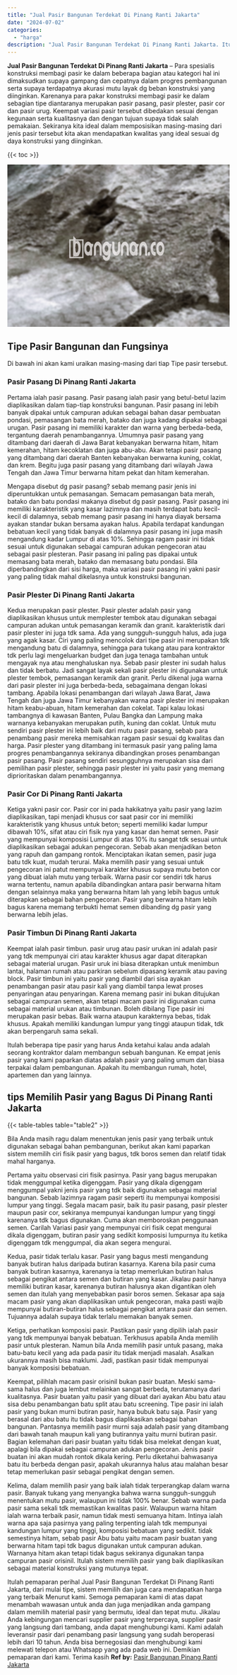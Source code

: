 ```yaml
---
title: "Jual Pasir Bangunan Terdekat Di Pinang Ranti Jakarta"
date: "2024-07-02"
categories: 
  - "harga"
description: "Jual Pasir Bangunan Terdekat Di Pinang Ranti Jakarta. Itulah pemaparan perihal Jual Pasir Bangunan Terdekat Di Pinang Ranti Jakarta, dari mulai tipe, sistem..."
---
```


**Jual Pasir Bangunan Terdekat Di Pinang Ranti Jakarta** – Para spesialis konstruksi membagi pasir ke dalam beberapa bagian atau kategori hal ini dimaksudkan supaya gampang dan cepatnya dalam progres pembangunan serta supaya terdapatnya akurasi mutu layak dg beban konstruksi yang diinginkan. Karenanya para pakar konstruksi membagi pasir ke dalam sebagian tipe diantaranya merupakan pasir pasang, pasir plester, pasir cor dan pasir urug. Keempat variasi pasir tersebut dibedakan sesuai dengan kegunaan serta kualitasnya dan dengan tujuan supaya tidak salah pemakaian. Sekiranya kita ideal dalam memposisikan masing-masing dari jenis pasir tersebut kita akan mendapatkan kwalitas yang ideal sesuai dg daya konstruksi yang diinginkan.

{{< toc >}}

![Jual Pasir Bangunan Terdekat Di Pinang Ranti Jakarta](/images/jual-pasir-bangunan-36.png)

## Tipe Pasir Bangunan dan Fungsinya

Di bawah ini akan kami uraikan masing-masing dari tiap Tipe pasir tersebut.

### Pasir Pasang Di Pinang Ranti Jakarta

Pertama ialah pasir pasang. Pasir pasang ialah pasir yang betul-betul lazim diaplikasikan dalam tiap-tiap konstruksi bangunan. Pasir pasang ini lebih banyak dipakai untuk campuran adukan sebagai bahan dasar pembuatan pondasi, pemasangan bata merah, batako dan juga kadang dipakai sebagai urugan. Pasir pasang ini memiliki karakter dan warna yang berbeda-beda, tergantung daerah penambangannya. Umumnya pasir pasang yang ditambang dari daerah di Jawa Barat kebanyakan berwarna hitam, hitam kemerahan, hitam kecoklatan dan juga abu-abu. Akan tetapi pasir pasang yang ditambang dari daerah Banten kebanyakan berwarna kuning, coklat, dan krem. Begitu juga pasir pasang yang ditambang dari wilayah Jawa Tengah dan Jawa Timur berwarna hitam pekat dan hitam kemerahan.

Mengapa disebut dg pasir pasang? sebab memang pasir jenis ini diperuntukkan untuk pemasangan. Semacam pemasangan bata merah, batako dan batu pondasi makanya disebut dg pasir pasang. Pasir pasang ini memiliki karakteristik yang kasar lazimnya dan masih terdapat batu kecil-kecil di dalamnya, sebab memang pasir pasang ini hanya diayak bersama ayakan standar bukan bersama ayakan halus. Apabila terdapat kandungan bebatuan kecil yang tidak banyak di dalamnya pasir pasang ini juga masih mengandung kadar Lumpur di atas 10%. Sehingga ragam pasir ini tidak sesuai untuk digunakan sebagai campuran adukan pengecoran atau sebagai pasir plesteran. Pasir pasang ini paling pas dipakai untuk memasang bata merah, batako dan memasang batu pondasi. Bila diperbandingkan dari sisi harga, maka variasi pasir pasang ini yakni pasir yang paling tidak mahal dikelasnya untuk konstruksi bangunan.

### Pasir Plester Di Pinang Ranti Jakarta

Kedua merupakan pasir plester. Pasir plester adalah pasir yang diaplikasikan khusus untuk memplester tembok atau digunakan sebagai campuran adukan untuk pemasangan keramik dan granit. karakteristik dari pasir plester ini juga tdk sama. Ada yang sungguh-sungguh halus, ada juga yang agak kasar. Ciri yang paling mencolok dari tipe pasir ini merupakan tdk mengandung batu di dalamnya, sehingga para tukang atau para kontraktor tdk perlu lagi mengeluarkan budget dan juga tenaga tambahan untuk mengayak nya atau menghaluskan nya. Sebab pasir plester ini sudah halus dan tidak berbatu. Jadi sangat layak sekali pasir plester ini digunakan untuk plester tembok, pemasangan keramik dan granit. Perlu dikenal juga warna dari pasir plester ini juga berbeda-beda, sebagaimana dengan lokasi tambang. Apabila lokasi penambangan dari wilayah Jawa Barat, Jawa Tengah dan juga Jawa Timur kebanyakan warna pasir plester ini merupakan hitam keabu-abuan, hitam kemerahan dan cokelat. Tapi kalau lokasi tambangnya di kawasan Banten, Pulau Bangka dan Lampung maka warnanya kebanyakan merupakan putih, kuning dan coklat. Untuk mutu sendiri pasir plester ini lebih baik dari mutu pasir pasang, sebab para penambang pasir mereka memisahkan ragam pasir sesuai dg kwalitas dan harga. Pasir plester yang ditambang ini termasuk pasir yang paling lama progres penambangannya sekiranya dibandingkan proses penambangan pasir pasang. Pasir pasang sendiri sesungguhnya merupakan sisa dari pemilihan pasir plester, sehingga pasir plester ini yaitu pasir yang memang diprioritaskan dalam penambangannya.

### Pasir Cor Di Pinang Ranti Jakarta

Ketiga yakni pasir cor. Pasir cor ini pada hakikatnya yaitu pasir yang lazim diaplikasikan, tapi menjadi khusus cor saat pasir cor ini memiliki karakteristik yang khusus untuk beton; seperti memiliki kadar lumpur dibawah 10%, sifat atau ciri fisik nya yang kasar dan hemat semen. Pasir yang mempunyai komposisi Lumpur di atas 10% itu sangat tdk sesuai untuk diaplikasikan sebagai adukan pengecoran. Sebab akan menjadikan beton yang rapuh dan gampang rontok. Menciptakan ikatan semen, pasir juga batu tdk kuat, mudah terurai. Maka memilih pasir yang sesuai untuk pengecoran ini patut mempunyai karakter khusus supaya mutu beton cor yang dibuat ialah mutu yang terbaik. Warna pasir cor sendiri tdk harus warna tertentu, namun apabila dibandingkan antara pasir berwarna hitam dengan selainnya maka yang berwarna hitam lah yang lebih bagus untuk diterapkan sebagai bahan pengecoran. Pasir yang berwarna hitam lebih bagus karena memang terbukti hemat semen dibanding dg pasir yang berwarna lebih jelas.

### Pasir Timbun Di Pinang Ranti Jakarta

Keempat ialah pasir timbun. pasir urug atau pasir urukan ini adalah pasir yang tdk mempunyai ciri atau karakter khusus agar dapat diterapkan sebagai material urugan. Pasir uruk ini biasa diterapkan untuk menimbun lantai, halaman rumah atau parkiran sebelum dipasang keramik atau paving block. Pasir timbun ini yaitu pasir yang diambil dari sisa ayakan penambangan pasir atau pasir kali yang diambil tanpa lewat proses penyaringan atau penyaringan. Karena memang pasir ini bukan ditujukan sebagai campuran semen, akan tetapi macam pasir ini digunakan cuma sebagai material urukan atau timbunan. Boleh dibilang Tipe pasir ini merupakan pasir bebas. Baik warna ataupun karakternya bebas, tidak khusus. Apakah memiliki kandungan lumpur yang tinggi ataupun tidak, tdk akan berpengaruh sama sekali.

Itulah beberapa tipe pasir yang harus Anda ketahui kalau anda adalah seorang kontraktor dalam membangun sebuah bangunan. Ke empat jenis pasir yang kami paparkan diatas adalah pasir yang paling umum dan biasa terpakai dalam pembangunan. Apakah itu membangun rumah, hotel, apartemen dan yang lainnya.

## tips Memilih Pasir yang Bagus Di Pinang Ranti Jakarta

{{< table-tables table="table2" >}}

Bila Anda masih ragu dalam menentukan jenis pasir yang terbaik untuk digunakan sebagai bahan pembangunan, berikut akan kami paparkan sistem memilih ciri fisik pasir yang bagus, tdk boros semen dan relatif tidak mahal harganya.

Pertama yaitu observasi ciri fisik pasirnya. Pasir yang bagus merupakan tidak menggumpal ketika digenggam. Pasir yang dikala digenggam menggumpal yakni jenis pasir yang tdk baik digunakan sebagai material bangunan. Sebab lazimnya ragam pasir seperti itu mempunyai komposisi lumpur yang tinggi. Segala macam pasir, baik itu pasir pasang, pasir plester maupun pasir cor, sekiranya mempunyai kandungan lumpur yang tinggi karenanya tdk bagus digunakan. Cuma akan memboroskan penggunaan semen. Carilah Variasi pasir yang mempunyai ciri fisik cepat mengurai dikala digenggam, butiran pasir yang sedikit komposisi lumpurnya itu ketika digenggam tdk menggumpal, dia akan segera mengurai.

Kedua, pasir tidak terlalu kasar. Pasir yang bagus mesti mengandung banyak butiran halus daripada butiran kasarnya. Karena bila pasir cuma banyak butiran kasarnya, karenanya ia tetap memerlukan butiran halus sebagai pengikat antara semen dan butiran yang kasar. Jikalau pasir hanya memiliki butiran kasar, karenanya butiran halusnya akan digantikan oleh semen dan itulah yang menyebabkan pasir boros semen. Sekasar apa saja macam pasir yang akan diaplikasikan untuk pengecoran, maka pasti wajib mempunyai butiran-butiran halus sebagai pengikat antara pasir dan semen. Tujuannya adalah supaya tidak terlalu memakan banyak semen.

Ketiga, perhatikan komposisi pasir. Pastikan pasir yang dipilih ialah pasir yang tdk mempunyai banyak bebatuan. Terkhusus apabila Anda memilih pasir untuk plesteran. Namun bila Anda memilih pasir untuk pasang, maka batu-batu kecil yang ada pada pasir itu tidak menjadi masalah. Asalkan ukurannya masih bisa maklumi. Jadi, pastikan pasir tidak mempunyai banyak komposisi bebatuan.

Keempat, pilihlah macam pasir orisinil bukan pasir buatan. Meski sama-sama halus dan juga lembut melainkan sangat berbeda, terutamanya dari kualitasnya. Pasir buatan yaitu pasir yang dibuat dari ayakan Abu batu atau sisa debu penambangan batu split atau batu screening. Tipe pasir ini ialah pasir yang bukan murni butiran pasir, hanya bubuk batu saja. Pasir yang berasal dari abu batu itu tidak bagus diaplikasikan sebagai bahan bangunan. Pantasnya memilih pasir murni saja adalah pasir yang ditambang dari bawah tanah maupun kali yang butirannya yaitu murni butiran pasir. Bagian kelemahan dari pasir buatan yaitu tidak bisa melekat dengan kuat, apalagi bila dipakai sebagai campuran adukan pengecoran. Jenis pasir buatan ini akan mudah rontok dikala kering. Perlu diketahui bahwasanya batu itu berbeda dengan pasir, apakah ukurannya halus atau malahan besar tetap memerlukan pasir sebagai pengikat dengan semen.

Kelima, dalam memilih pasir yang baik ialah tidak terperangkap dalam warna pasir. Banyak tukang yang menyangka bahwa warna sungguh-sungguh menentukan mutu pasir, walaupun ini tidak 100% benar. Sebab warna pada pasir sama sekali tdk memastikan kwalitas pasir. Walaupun warna hitam ialah warna terbaik pasir, namun tidak mesti semuanya hitam. Intinya ialah warna apa saja pasirnya yang paling terpenting ialah tdk mempunyai kandungan lumpur yang tinggi, komposisi bebatuan yang sedikit. tidak semestinya hitam, sebab pasir Abu batu yaitu macam pasir buatan yang berwarna hitam tapi tdk bagus digunakan untuk campuran adukan. Warnanya hitam akan tetapi tidak bagus sekiranya digunakan tanpa campuran pasir orisinil. Itulah sistem memilih pasir yang baik diaplikasikan sebagai material konstruksi yang mutunya tepat.

Itulah pemaparan perihal Jual Pasir Bangunan Terdekat Di Pinang Ranti Jakarta, dari mulai tipe, sistem memilih dan juga cara mendapatkan harga yang terbaik Menurut kami. Semoga pemaparan kami di atas dapat menambah wawasan untuk anda dan juga menjadikan anda gampang dalam memilih material pasir yang bermutu, ideal dan tepat mutu. Jikalau Anda kebingungan mencari supplier pasir yang terpercaya, supplier pasir yang langsung dari tambang, anda dapat menghubungi kami. Kami adalah leveransir pasir dari penambang pasir langsung yang sudah beroperasi lebih dari 10 tahun. Anda bisa bernegosiasi dan menghubungi kami melewati telepon atau Whatsapp yang ada pada web ini. Demikian pemaparan dari kami. Terima kasih
**Ref by:** [Pasir Bangunan Pinang Ranti Jakarta](https://id.wikipedia.org/wiki/Pasir)

